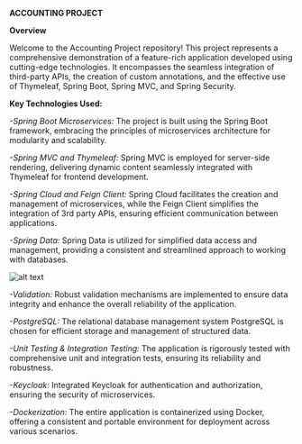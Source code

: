 ****ACCOUNTING PROJECT****

**Overview**


Welcome to the Accounting Project repository! This project represents a comprehensive demonstration of a feature-rich application developed using cutting-edge technologies. It encompasses the seamless integration of third-party APIs, the creation of custom annotations, and the effective use of Thymeleaf, Spring Boot, Spring MVC, and Spring Security.

**Key Technologies Used:**

*-Spring Boot Microservices:*
The project is built using the Spring Boot framework, embracing the principles of microservices architecture for modularity and scalability.

*-Spring MVC and Thymeleaf:* Spring MVC is employed for server-side rendering, delivering dynamic content seamlessly integrated with Thymeleaf for frontend development.

*-Spring Cloud and Feign Client:* Spring Cloud facilitates the creation and management of microservices, while the Feign Client simplifies the integration of 3rd party APIs, ensuring efficient communication between applications.

*-Spring Data:* Spring Data is utilized for simplified data access and management, providing a consistent and streamlined approach to working with databases.

![alt text](../../OneDrive/Dokumente/ShareX/Screenshots/2024-01/chrome_qNoCviaD5p.png)

*-Validation:* Robust validation mechanisms are implemented to ensure data integrity and enhance the overall reliability of the application.

*-PostgreSQL:* The relational database management system PostgreSQL is chosen for efficient storage and management of structured data.

*-Unit Testing & Integration Testing:* The application is rigorously tested with comprehensive unit and integration tests, ensuring its reliability and robustness.

*-Keycloak:* Integrated Keycloak for authentication and authorization, ensuring the security of microservices.

*-Dockerization:* The entire application is containerized using Docker, offering a consistent and portable environment for deployment across various scenarios.

